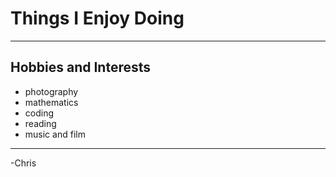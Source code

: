 # Things I Enjoy Doing

---

## Hobbies and Interests

- photography
- mathematics
- coding
- reading
- music and film

---

-Chris
